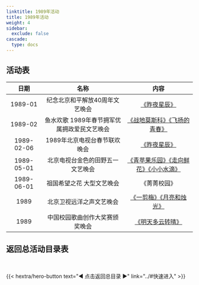 ```yaml
---
linktitle: 1989年活动
title: 1989年活动
weight: 4
sidebar:
  exclude: false
cascade:
  type: docs
---
```


## 活动表

|日期|名称|内容|
|:-----:|:-----:|:-----:|
|1989-01|纪念北京和平解放40周年文艺晚会|[《昨夜星辰》](../1989/198901/)|
|1989-02|鱼水欢歌 1989年春节拥军优属拥政爱民文艺晚会|[《战地莫斯科》《飞扬的青春》](../1989/19890206/#鱼水欢歌-1989年春节拥军优属拥政爱民文艺晚会)|
|1989-02-06|1989年北京电视台春节联欢晚会|[《昨夜星辰》](../1989/19890206/#1989年北京电视台春节联欢晚会)|
|1989-05-01|北京电视台金色的田野五一文艺晚会|[《青苹果乐园》《走向鲜花》《小小水滴》](../1989/19890501/)|
|1989-06-01|祖国希望之花 大型文艺晚会|《菁菁校园》|
|1989|北京卫视远洋之声文艺晚会|[《一剪梅》《月亮和烛光》](../1989/1989/#北京卫视远洋之声文艺晚会)|
|1989|中国校园歌曲创作大奖赛颁奖晚会|[《明天多云转晴》](../1989/1989/#中国校园歌曲创作大奖赛颁奖晚会)|





## 返回总活动目录表

<br>

{{< hextra/hero-button text="◀ 点击返回总目录 ▶" link="../#快速进入" >}}